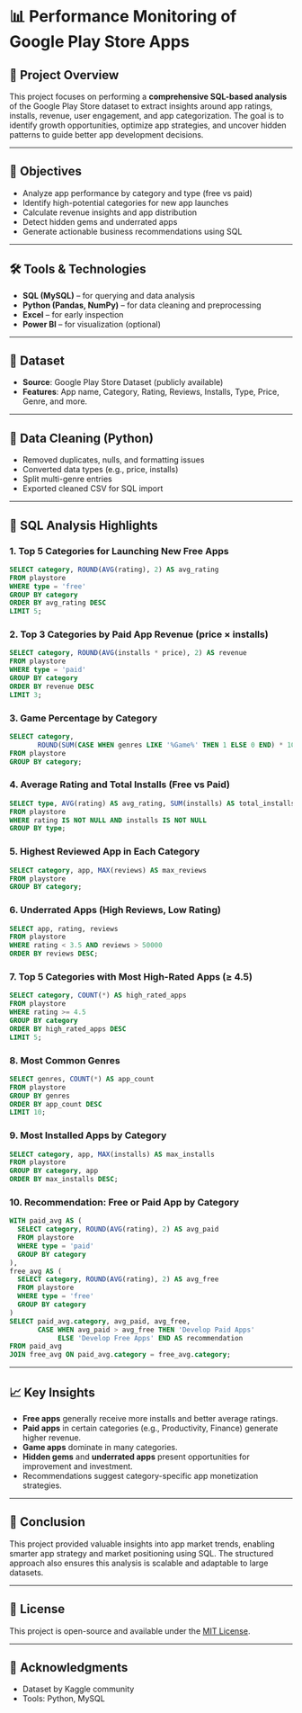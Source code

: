 
# 📊 Performance Monitoring of Google Play Store Apps


## 🚀 Project Overview

This project focuses on performing a **comprehensive SQL-based analysis** of the Google Play Store dataset to extract insights around app ratings, installs, revenue, user engagement, and app categorization. The goal is to identify growth opportunities, optimize app strategies, and uncover hidden patterns to guide better app development decisions.

---

## 🎯 Objectives

- Analyze app performance by category and type (free vs paid)
- Identify high-potential categories for new app launches
- Calculate revenue insights and app distribution
- Detect hidden gems and underrated apps
- Generate actionable business recommendations using SQL

---

## 🛠️ Tools & Technologies

- **SQL (MySQL)** – for querying and data analysis
- **Python (Pandas, NumPy)** – for data cleaning and preprocessing
- **Excel** – for early inspection
- **Power BI** – for visualization (optional)

---

## 📂 Dataset

- **Source**: Google Play Store Dataset (publicly available)
- **Features**: App name, Category, Rating, Reviews, Installs, Type, Price, Genre, and more.

---

## 🧹 Data Cleaning (Python)

- Removed duplicates, nulls, and formatting issues
- Converted data types (e.g., price, installs)
- Split multi-genre entries
- Exported cleaned CSV for SQL import

---

## 🧮 SQL Analysis Highlights

### 1. Top 5 Categories for Launching New Free Apps
```sql
SELECT category, ROUND(AVG(rating), 2) AS avg_rating
FROM playstore
WHERE type = 'free'
GROUP BY category
ORDER BY avg_rating DESC
LIMIT 5;
```

### 2. Top 3 Categories by Paid App Revenue (price × installs)
```sql
SELECT category, ROUND(AVG(installs * price), 2) AS revenue
FROM playstore
WHERE type = 'paid'
GROUP BY category
ORDER BY revenue DESC
LIMIT 3;
```

### 3. Game Percentage by Category
```sql
SELECT category,
       ROUND(SUM(CASE WHEN genres LIKE '%Game%' THEN 1 ELSE 0 END) * 100 / COUNT(*), 2) AS game_percentage
FROM playstore
GROUP BY category;
```

### 4. Average Rating and Total Installs (Free vs Paid)
```sql
SELECT type, AVG(rating) AS avg_rating, SUM(installs) AS total_installs
FROM playstore
WHERE rating IS NOT NULL AND installs IS NOT NULL
GROUP BY type;
```

### 5. Highest Reviewed App in Each Category
```sql
SELECT category, app, MAX(reviews) AS max_reviews
FROM playstore
GROUP BY category;
```

### 6. Underrated Apps (High Reviews, Low Rating)
```sql
SELECT app, rating, reviews
FROM playstore
WHERE rating < 3.5 AND reviews > 50000
ORDER BY reviews DESC;
```

### 7. Top 5 Categories with Most High-Rated Apps (≥ 4.5)
```sql
SELECT category, COUNT(*) AS high_rated_apps
FROM playstore
WHERE rating >= 4.5
GROUP BY category
ORDER BY high_rated_apps DESC
LIMIT 5;
```

### 8. Most Common Genres
```sql
SELECT genres, COUNT(*) AS app_count
FROM playstore
GROUP BY genres
ORDER BY app_count DESC
LIMIT 10;
```

### 9. Most Installed Apps by Category
```sql
SELECT category, app, MAX(installs) AS max_installs
FROM playstore
GROUP BY category, app
ORDER BY max_installs DESC;
```

### 10. Recommendation: Free or Paid App by Category
```sql
WITH paid_avg AS (
  SELECT category, ROUND(AVG(rating), 2) AS avg_paid
  FROM playstore
  WHERE type = 'paid'
  GROUP BY category
),
free_avg AS (
  SELECT category, ROUND(AVG(rating), 2) AS avg_free
  FROM playstore
  WHERE type = 'free'
  GROUP BY category
)
SELECT paid_avg.category, avg_paid, avg_free,
       CASE WHEN avg_paid > avg_free THEN 'Develop Paid Apps'
            ELSE 'Develop Free Apps' END AS recommendation
FROM paid_avg
JOIN free_avg ON paid_avg.category = free_avg.category;
```

---

## 📈 Key Insights

- **Free apps** generally receive more installs and better average ratings.
- **Paid apps** in certain categories (e.g., Productivity, Finance) generate higher revenue.
- **Game apps** dominate in many categories.
- **Hidden gems** and **underrated apps** present opportunities for improvement and investment.
- Recommendations suggest category-specific app monetization strategies.

---

## 📌 Conclusion

This project provided valuable insights into app market trends, enabling smarter app strategy and market positioning using SQL. The structured approach also ensures this analysis is scalable and adaptable to large datasets.

---

## 📄 License

This project is open-source and available under the [MIT License](LICENSE).

---

## 🙌 Acknowledgments

- Dataset by Kaggle community
- Tools: Python, MySQL


